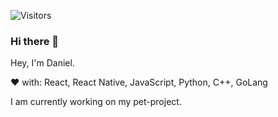 ![Visitors](https://visitor-badge.glitch.me/badge?page_id=pevg) 
### Hi there 👋

Hey, I'm Daniel.

❤️ with: React, React Native, JavaScript, Python, C++, GoLang

I am currently working on my pet-project.
